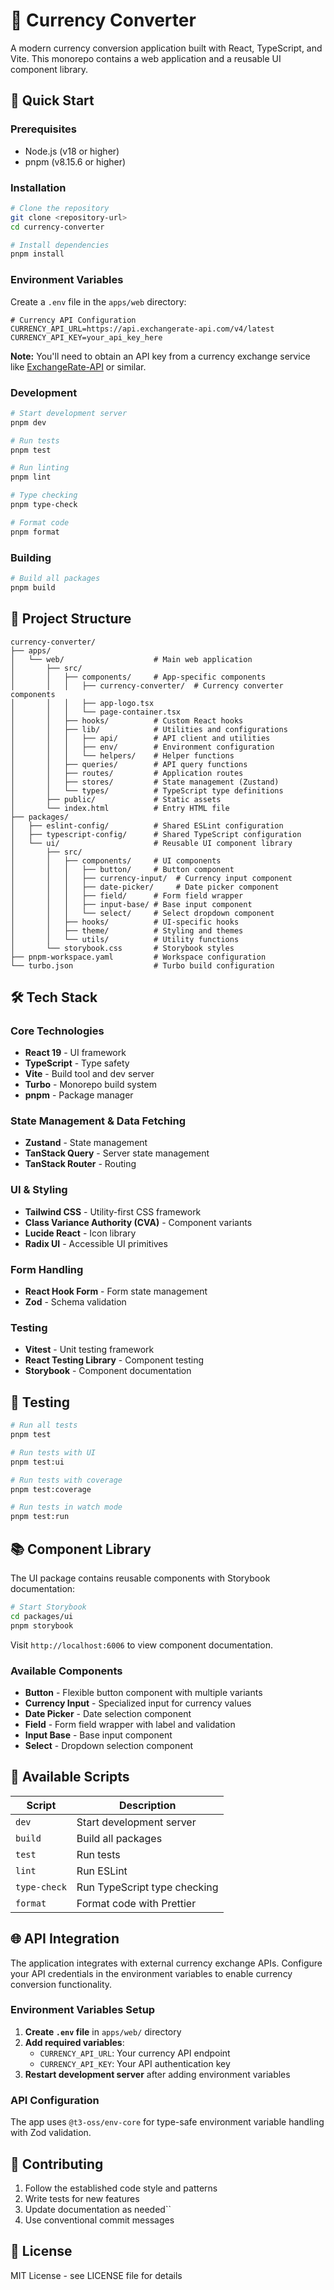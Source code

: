 # 💱 Currency Converter

A modern currency conversion application built with React, TypeScript, and Vite. This monorepo contains a web application and a reusable UI component library.

## 🚀 Quick Start

### Prerequisites

- Node.js (v18 or higher)
- pnpm (v8.15.6 or higher)

### Installation

```bash
# Clone the repository
git clone <repository-url>
cd currency-converter

# Install dependencies
pnpm install
```

### Environment Variables

Create a `.env` file in the `apps/web` directory:

```env
# Currency API Configuration
CURRENCY_API_URL=https://api.exchangerate-api.com/v4/latest
CURRENCY_API_KEY=your_api_key_here
```

**Note:** You'll need to obtain an API key from a currency exchange service like [ExchangeRate-API](https://exchangerate-api.com/) or similar.

### Development

```bash
# Start development server
pnpm dev

# Run tests
pnpm test

# Run linting
pnpm lint

# Type checking
pnpm type-check

# Format code
pnpm format
```

### Building

```bash
# Build all packages
pnpm build
```

## 📁 Project Structure

```
currency-converter/
├── apps/
│   └── web/                    # Main web application
│       ├── src/
│       │   ├── components/     # App-specific components
│       │   │   ├── currency-converter/  # Currency converter components
│       │   │   ├── app-logo.tsx
│       │   │   └── page-container.tsx
│       │   ├── hooks/          # Custom React hooks
│       │   ├── lib/            # Utilities and configurations
│       │   │   ├── api/        # API client and utilities
│       │   │   ├── env/        # Environment configuration
│       │   │   └── helpers/    # Helper functions
│       │   ├── queries/        # API query functions
│       │   ├── routes/         # Application routes
│       │   ├── stores/         # State management (Zustand)
│       │   └── types/          # TypeScript type definitions
│       ├── public/             # Static assets
│       └── index.html          # Entry HTML file
├── packages/
│   ├── eslint-config/          # Shared ESLint configuration
│   ├── typescript-config/      # Shared TypeScript configuration
│   └── ui/                     # Reusable UI component library
│       ├── src/
│       │   ├── components/     # UI components
│       │   │   ├── button/     # Button component
│       │   │   ├── currency-input/  # Currency input component
│       │   │   ├── date-picker/     # Date picker component
│       │   │   ├── field/      # Form field wrapper
│       │   │   ├── input-base/ # Base input component
│       │   │   └── select/     # Select dropdown component
│       │   ├── hooks/          # UI-specific hooks
│       │   ├── theme/          # Styling and themes
│       │   └── utils/          # Utility functions
│       └── storybook.css       # Storybook styles
├── pnpm-workspace.yaml         # Workspace configuration
└── turbo.json                  # Turbo build configuration
```

## 🛠️ Tech Stack

### Core Technologies
- **React 19** - UI framework
- **TypeScript** - Type safety
- **Vite** - Build tool and dev server
- **Turbo** - Monorepo build system
- **pnpm** - Package manager

### State Management & Data Fetching
- **Zustand** - State management
- **TanStack Query** - Server state management
- **TanStack Router** - Routing

### UI & Styling
- **Tailwind CSS** - Utility-first CSS framework
- **Class Variance Authority (CVA)** - Component variants
- **Lucide React** - Icon library
- **Radix UI** - Accessible UI primitives

### Form Handling
- **React Hook Form** - Form state management
- **Zod** - Schema validation

### Testing
- **Vitest** - Unit testing framework
- **React Testing Library** - Component testing
- **Storybook** - Component documentation

## 🧪 Testing

```bash
# Run all tests
pnpm test

# Run tests with UI
pnpm test:ui

# Run tests with coverage
pnpm test:coverage

# Run tests in watch mode
pnpm test:run
```

## 📚 Component Library

The UI package contains reusable components with Storybook documentation:

```bash
# Start Storybook
cd packages/ui
pnpm storybook
```

Visit `http://localhost:6006` to view component documentation.

### Available Components

- **Button** - Flexible button component with multiple variants
- **Currency Input** - Specialized input for currency values
- **Date Picker** - Date selection component
- **Field** - Form field wrapper with label and validation
- **Input Base** - Base input component
- **Select** - Dropdown selection component

## 🔧 Available Scripts

| Script | Description |
|--------|-------------|
| `dev` | Start development server |
| `build` | Build all packages |
| `test` | Run tests |
| `lint` | Run ESLint |
| `type-check` | Run TypeScript type checking |
| `format` | Format code with Prettier |

## 🌐 API Integration

The application integrates with external currency exchange APIs. Configure your API credentials in the environment variables to enable currency conversion functionality.

### Environment Variables Setup

1. **Create `.env` file** in `apps/web/` directory
2. **Add required variables**:
   - `CURRENCY_API_URL`: Your currency API endpoint
   - `CURRENCY_API_KEY`: Your API authentication key
3. **Restart development server** after adding environment variables

### API Configuration

The app uses `@t3-oss/env-core` for type-safe environment variable handling with Zod validation.

## 📝 Contributing

1. Follow the established code style and patterns
2. Write tests for new features
3. Update documentation as needed``
4. Use conventional commit messages

## 📄 License

MIT License - see LICENSE file for details
